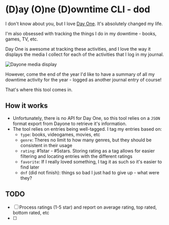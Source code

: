 # (D)ay (O)ne (D)owntime CLI - dod

I don't know about you, but I love [Day One](https://dayoneapp.com). It's absolutely changed my life.

I'm also obsessed with tracking the things I do in my downtime - books, games, TV, etc.

Day One is awesome at tracking these activities, and I love the way it displays the media I collect for each of the activities that I log in my journal.

![Dayone media display](./images/dayone-media-display.png)

However, come the end of the year I'd like to have a summary of all my downtime activity for the year - logged as another journal entry of course!

That's where this tool comes in.

## How it works

- Unfortunately, there is no API for Day One, so this tool relies on a `JSON` format export from Dayone to retrieve it's information.
- The tool relies on entries being well-tagged. I tag my entries based on:
  - `type`: books, videogames, movies, etc
  - `genre`: Theres no limit to how many genres, but they should be consistent in their usage
  - `rating`: #1star - #5stars. Storing rating as a tag allows for easier filtering and locating entries with the different ratings
  - `favorite`: If I really loved something, I tag it as such so it's easier to find later
  - `dnf` (did not finish): things so bad I just had to give up - what were they?

<WIP>

## TODO

- [ ] Process ratings (1-5 star) and report on average rating, top rated, bottom rated, etc
- [ ]
